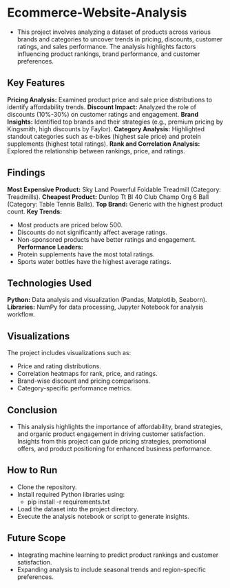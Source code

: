 # Ecommerce-Website-Analysis

- This project involves analyzing a dataset of products across various brands and categories to uncover trends in pricing, discounts, customer ratings, and sales performance. The analysis highlights factors influencing product rankings, brand performance, and customer preferences.

## Key Features
**Pricing Analysis:** Examined product price and sale price distributions to identify affordability trends.
**Discount Impact:** Analyzed the role of discounts (10%-30%) on customer ratings and engagement.
**Brand Insights:** Identified top brands and their strategies (e.g., premium pricing by Kingsmith, high discounts by Faylor).
**Category Analysis:** Highlighted standout categories such as e-bikes (highest sale price) and protein supplements (highest total ratings).
**Rank and Correlation Analysis:** Explored the relationship between rankings, price, and ratings.

## Findings
**Most Expensive Product:** Sky Land Powerful Foldable Treadmill (Category: Treadmills).
**Cheapest Product:** Dunlop Tt Bl 40 Club Champ Org 6 Ball (Category: Table Tennis Balls).
**Top Brand:** Generic with the highest product count.
**Key Trends:** 
- Most products are priced below 500.
- Discounts do not significantly affect average ratings.
- Non-sponsored products have better ratings and engagement.
**Performance Leaders:**
- Protein supplements have the most total ratings.
- Sports water bottles have the highest average ratings.

## Technologies Used
**Python:** Data analysis and visualization (Pandas, Matplotlib, Seaborn).
**Libraries:** NumPy for data processing, Jupyter Notebook for analysis workflow.

## Visualizations
The project includes visualizations such as:
- Price and rating distributions.
- Correlation heatmaps for rank, price, and ratings.
- Brand-wise discount and pricing comparisons.
- Category-specific performance metrics.

## Conclusion
- This analysis highlights the importance of affordability, brand strategies, and organic product engagement in driving customer satisfaction. Insights from this project can guide pricing strategies, promotional offers, and product positioning for enhanced business performance.

## How to Run
- Clone the repository.
- Install required Python libraries using:
  - pip install -r requirements.txt
- Load the dataset into the project directory.
- Execute the analysis notebook or script to generate insights.

## Future Scope
- Integrating machine learning to predict product rankings and customer satisfaction.
- Expanding analysis to include seasonal trends and region-specific preferences.
